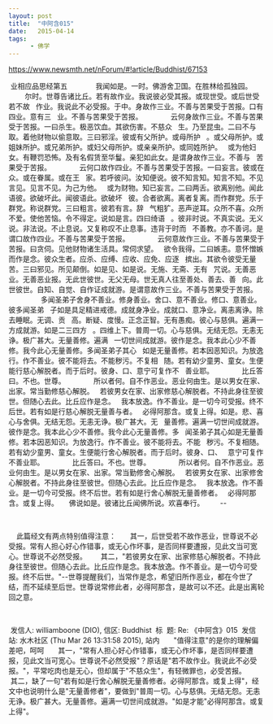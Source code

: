 ```yaml
---
layout: post
title:  "中阿含015"
date:   2015-04-14
tags:
      - 佛学
---
```



https://www.newsmth.net/nForum/#!article/Buddhist/67153



 业相应品思经第五 
   
 　　我闻如是。一时。佛游舍卫国。在胜林给孤独园。 
   
 　　尔时。世尊告诸比丘。若有故作业。我说彼必受其报。或现世受。或后世受若不故 
 作业。我说此不必受报。于中。身故作三业。不善与苦果受于苦报。口有四业。意有三 
 业。不善与苦果受于苦报。 
   
 　　云何身故作三业。不善与苦果受于苦报。一曰杀生。极恶饮血。其欲伤害。不慈众 
 生。乃至昆虫。二曰不与取。着他财物以偷意取。三曰邪淫。彼或有父所护。或母所护 
 。或父母所护。或姐妹所护。或兄弟所护。或妇父母所护。或亲亲所护。或同姓所护。 
 或为他妇女。有鞭罚恐怖。及有名假赁至华鬘。亲犯如此女。是谓身故作三业。不善与 
 苦果受于苦报。 
   
 　　云何口故作四业。不善与苦果受于苦报。一曰妄言。彼或在众。或在眷属。或在王 
 家。若呼彼问。汝知便说。彼不知言知。知言不知。不见言见。见言不见。为己为他。 
 或为财物。知已妄言。二曰两舌。欲离别他。闻此语彼。欲破坏此。闻彼语此。欲破坏 
 彼。合者欲离。离者复离。而作群党。乐于群党。称说群党。三曰粗言。彼若有言。辞 
 气粗犷。恶声逆耳。众所不喜。众所不爱。使他苦恼。令不得定。说如是言。四曰绮语 
 。彼非时说。不真实说。无义说。非法说。不止息说。又复称叹不止息事。违背于时而 
 不善教。亦不善诃。是谓口故作四业。不善与苦果受于苦报。 
   
 　　云何意故作三业。不善与苦果受于苦报。曰贪伺。见他财物诸生活具。常伺求望。 
 欲令我得。二曰嫉恚。意怀憎嫉而作是念。彼众生者。应杀、应缚、应收、应免、应逐 
 摈出。其欲令彼受无量苦。三曰邪见。所见颠倒。如是见、如是说。无施、无斋、无有 
 咒说。无善恶业。无善恶业报。无此世彼世。无父无母。世无真人往至善处、善去、善 
 向。此世彼世。自知、自觉、自作证成就游。是谓意故作三业。不善与苦果受于苦报。 
   
   
 　　多闻圣弟子舍身不善业。修身善业。舍口、意不善业。修口、意善业。彼多闻圣弟 
 子如是具足精进戒德。成就身净业。成就口、意净业。离恚离诤。除去睡眠。无调、贡 
 高。断疑、度慢。正念正智。无有愚痴。彼心与慈俱。遍满一方成就游。如是二三四方 
 。四维上下。普周一切。心与慈俱。无结无怨。无恚无诤。极广甚大。无量善修。遍满 
 一切世间成就游。彼作是念。我本此心少不善修。我今此心无量善修。多闻圣弟子其心 
 如是无量善修。若本因恶知识。为放逸行。作不善业。彼不能将去。不能秽污。不复相 
 随。若有幼少童男、童女。生便能行慈心解脱者。而于后时。彼身、口、意宁可复作不 
 善业耶。 
   
 　　比丘答曰。不也。世尊。 
   
 　　所以者何。自不作恶业。恶业何由生。是以男女在家、出家。常当勤修慈心解脱。 
 若彼男女在家、出家修慈心解脱者。不持此身往至彼世。但随心去此。比丘应作是念。 
 我本放逸。作不善业。是一切今可受报。终不后世。若有如是行慈心解脱无量善与者。 
 必得阿那含。或复上得。如是。悲、喜心与舍俱。无结无怨。无恚无诤。极广甚大。无 
 量善修。遍满一切世间成就游。彼作是念。我本此心少不善修。我今此心无量善修。多 
 闻圣弟子其心如是无量善修。若本因恶知识。为放逸行。作不善业。彼不能将去。不能 
 秽污。不复相随。若有幼少童男、童女。生便能行舍心解脱者。而于后时。彼身、口、 
 意宁可复作不善业耶。 
   
 　　比丘答曰。不也。世尊。 
   
 　　所以者何。自不作恶业。恶业何由生。是以男女在家、出家。常当勤修舍心解脱。 
 若彼男女在家、出家修舍心解脱者。不持此身往至彼世。但随心去此。比丘应作是念。 
 我本放逸。作不善业。是一切今可受报。终不后世。若有如是行舍心解脱无量善修者。 
 必得阿那含。或复上得。　　佛说如是。彼诸比丘闻佛所说。欢喜奉行。  
   
 \-- 
   

 

  
 此篇经文有两点特别值得注意： 
   
 其一，后世受若不故作恶业，世尊说不必受报。常有人担心好心作错事，或无心作坏事，是否同样要遭报，见此文当可宽心。世尊说不必然受报。 
   
 其二，"若彼男女在家、出家修慈心解脱者。不持此身往至彼世。但随心去此。比丘应作是念。我本放逸。作不善业。是一切今可受报。终不后世。"\--世尊提醒我们，当常作是念，希望旧所作恶业，都在今世了结，而不延续至后世。世尊说常修此者，必得阿那含，是故可以不还。此是出离轮回之意。 
   

 

 发信人: williamboone (DIO), 信区: Buddhist
 标  题: Re: 《中阿含》015
 发信站: 水木社区 (Thu Mar 26 13:31:58 2015), 站内 
   
 "值得注意"的是你的理解偏差吧，呵呵 
   
 其一，"常有人担心好心作错事，或无心作坏事，是否同样要遭报，见此文当可宽心。世尊说不必然受报"？原话是"若不故作业。我说此不必受报。"，平常吃肉也是无心，但却属于"不慈众生"，有轻微罪也，必受苦报。 
   
 其二，缺了一句"若有如是行舍心解脱无量善修者。必得阿那含。或复上得"，经文中也说明什么是"无量善修者"，要做到"普周一切。心与慈俱。无结无怨。无恚无诤。极广甚大。无量善修。遍满一切世间成就游。"如是才能"必得阿那含。或复上得"。 
   

 

 

